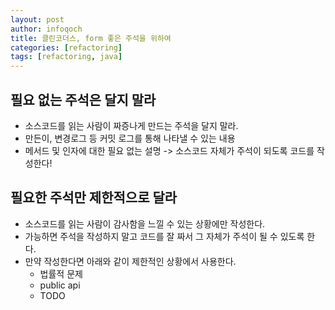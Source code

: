 ```yaml
---
layout: post
author: infoqoch
title: 클린코더스, form 좋은 주석을 위하여
categories: [refactoring]
tags: [refactoring, java]
---
```


## 필요 없는 주석은 달지 말라
- 소스코드를 읽는 사람이 짜증나게 만드는 주석을 달지 말라.
- 만든이, 변경로그 등 커밋 로그를 통해 나타낼 수 있는 내용
- 메서드 및 인자에 대한 필요 없는 설명 -> 소스코드 자체가 주석이 되도록 코드를 작성한다!

## 필요한 주석만 제한적으로 달라
- 소스코드를 읽는 사람이 감사함을 느낄 수 있는 상황에만 작성한다. 
- 가능하면 주석을 작성하지 말고 코드를 잘 짜서 그 자체가 주석이 될 수 있도록 한다.
- 만약 작성한다면 아래와 같이 제한적인 상황에서 사용한다. 
    - 법률적 문제
    - public api
    - TODO